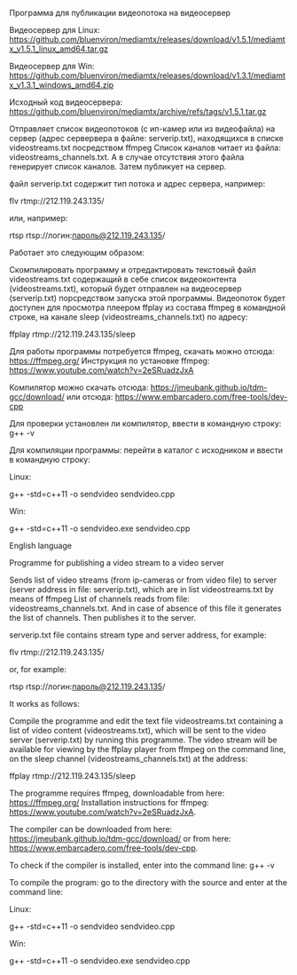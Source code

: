 Программа для публикации видеопотока на видеосервер


Видеосервер для Linux: https://github.com/bluenviron/mediamtx/releases/download/v1.5.1/mediamtx_v1.5.1_linux_amd64.tar.gz

Видеосервер для Win: https://github.com/bluenviron/mediamtx/releases/download/v1.3.1/mediamtx_v1.3.1_windows_amd64.zip

Исходный код видеосервера: https://github.com/bluenviron/mediamtx/archive/refs/tags/v1.5.1.tar.gz


Отправляет список видеопотоков (с ип-камер или из видеофайла) на сервер (адрес сервервера в файле: serverip.txt), находящихся в списке videostreams.txt посредством ffmpeg
Список каналов читает из файла: videostreams_channels.txt. А в случае отсутствия этого файла генерирует список каналов.
Затем публикует на сервер.

файл serverip.txt содержит тип потока и адрес сервера, например:

flv rtmp://212.119.243.135/


или, например:

rtsp rtsp://логин:пароль@212.119.243.135/


Работает это следующим образом:

Скомпилировать программу и отредактировать текстовый файл videostreams.txt содержащий в себе список видеоконтента (videostreams.txt), который будет отправлен на видеосервер (serverip.txt) порсредством запуска этой программы. Видеопоток будет доступен для просмотра плеером ffplay из состава ffmpeg в командной строке, на канале sleep (videostreams_channels.txt) по адресу:

ffplay rtmp://212.119.243.135/sleep

Для работы программы потребуется ffmpeg, скачать можно отсюда: https://ffmpeg.org/ Инструкция по установке ffmpeg: https://www.youtube.com/watch?v=2eSRuadzJxA

Компилятор можно скачать отсюда: https://jmeubank.github.io/tdm-gcc/download/ или отсюда: https://www.embarcadero.com/free-tools/dev-cpp

Для проверки установлен ли компилятор, ввести в командную строку: g++ -v

Для компиляции программы: перейти в каталог с исходником и ввести в командную строку:

Linux:

g++ -std=c++11 -o sendvideo sendvideo.cpp

Win:

g++ -std=c++11 -o sendvideo.exe sendvideo.cpp

English language

Programme for publishing a video stream to a video server

Sends list of video streams (from ip-cameras or from video file) to server (server address in file: serverip.txt), which are in list videostreams.txt by means of ffmpeg List of channels reads from file: videostreams_channels.txt. And in case of absence of this file it generates the list of channels. Then publishes it to the server.

serverip.txt file contains stream type and server address, for example:

flv rtmp://212.119.243.135/

or, for example:

rtsp rtsp://логин:пароль@212.119.243.135/

It works as follows:

Compile the programme and edit the text file videostreams.txt containing a list of video content (videostreams.txt), which will be sent to the video server (serverip.txt) by running this programme. The video stream will be available for viewing by the ffplay player from ffmpeg on the command line, on the sleep channel (videostreams_channels.txt) at the address:

ffplay rtmp://212.119.243.135/sleep

The programme requires ffmpeg, downloadable from here: https://ffmpeg.org/ Installation instructions for ffmpeg: https://www.youtube.com/watch?v=2eSRuadzJxA.

The compiler can be downloaded from here: https://jmeubank.github.io/tdm-gcc/download/ or from here: https://www.embarcadero.com/free-tools/dev-cpp.

To check if the compiler is installed, enter into the command line: g++ -v

To compile the program: go to the directory with the source and enter at the command line:

Linux:

g++ -std=c++11 -o sendvideo sendvideo.cpp

Win:

g++ -std=c++11 -o sendvideo.exe sendvideo.cpp





